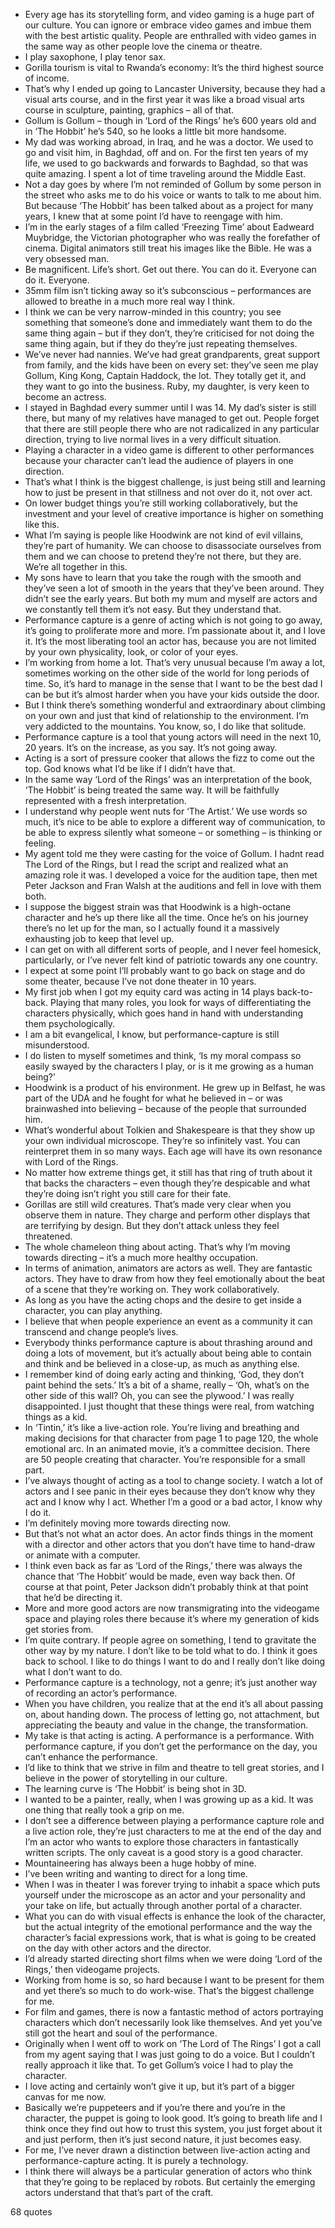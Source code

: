  - Every age has its storytelling form, and video gaming is a huge part of our culture. You can ignore or embrace video games and imbue them with the best artistic quality. People are enthralled with video games in the same way as other people love the cinema or theatre.
 - I play saxophone, I play tenor sax.
 - Gorilla tourism is vital to Rwanda’s economy: It’s the third highest source of income.
 - That’s why I ended up going to Lancaster University, because they had a visual arts course, and in the first year it was like a broad visual arts course in sculpture, painting, graphics – all of that.
 - Gollum is Gollum – though in ‘Lord of the Rings’ he’s 600 years old and in ‘The Hobbit’ he’s 540, so he looks a little bit more handsome.
 - My dad was working abroad, in Iraq, and he was a doctor. We used to go and visit him, in Baghdad, off and on. For the first ten years of my life, we used to go backwards and forwards to Baghdad, so that was quite amazing. I spent a lot of time traveling around the Middle East.
 - Not a day goes by where I’m not reminded of Gollum by some person in the street who asks me to do his voice or wants to talk to me about him. But because ‘The Hobbit’ has been talked about as a project for many years, I knew that at some point I’d have to reengage with him.
 - I’m in the early stages of a film called ‘Freezing Time’ about Eadweard Muybridge, the Victorian photographer who was really the forefather of cinema. Digital animators still treat his images like the Bible. He was a very obsessed man.
 - Be magnificent. Life’s short. Get out there. You can do it. Everyone can do it. Everyone.
 - 35mm film isn’t ticking away so it’s subconscious – performances are allowed to breathe in a much more real way I think.
 - I think we can be very narrow-minded in this country; you see something that someone’s done and immediately want them to do the same thing again – but if they don’t, they’re criticised for not doing the same thing again, but if they do they’re just repeating themselves.
 - We’ve never had nannies. We’ve had great grandparents, great support from family, and the kids have been on every set: they’ve seen me play Gollum, King Kong, Captain Haddock, the lot. They totally get it, and they want to go into the business. Ruby, my daughter, is very keen to become an actress.
 - I stayed in Baghdad every summer until I was 14. My dad’s sister is still there, but many of my relatives have managed to get out. People forget that there are still people there who are not radicalized in any particular direction, trying to live normal lives in a very difficult situation.
 - Playing a character in a video game is different to other performances because your character can’t lead the audience of players in one direction.
 - That’s what I think is the biggest challenge, is just being still and learning how to just be present in that stillness and not over do it, not over act.
 - On lower budget things you’re still working collaboratively, but the investment and your level of creative importance is higher on something like this.
 - What I’m saying is people like Hoodwink are not kind of evil villains, they’re part of humanity. We can choose to disassociate ourselves from them and we can choose to pretend they’re not there, but they are. We’re all together in this.
 - My sons have to learn that you take the rough with the smooth and they’ve seen a lot of smooth in the years that they’ve been around. They didn’t see the early years. But both my mum and myself are actors and we constantly tell them it’s not easy. But they understand that.
 - Performance capture is a genre of acting which is not going to go away, it’s going to proliferate more and more. I’m passionate about it, and I love it. It’s the most liberating tool an actor has, because you are not limited by your own physicality, look, or color of your eyes.
 - I’m working from home a lot. That’s very unusual because I’m away a lot, sometimes working on the other side of the world for long periods of time. So, it’s hard to manage in the sense that I want to be the best dad I can be but it’s almost harder when you have your kids outside the door.
 - But I think there’s something wonderful and extraordinary about climbing on your own and just that kind of relationship to the environment. I’m very addicted to the mountains. You know, so, I do like that solitude.
 - Performance capture is a tool that young actors will need in the next 10, 20 years. It’s on the increase, as you say. It’s not going away.
 - Acting is a sort of pressure cooker that allows the fizz to come out the top. God knows what I’d be like if I didn’t have that.
 - In the same way ‘Lord of the Rings’ was an interpretation of the book, ‘The Hobbit’ is being treated the same way. It will be faithfully represented with a fresh interpretation.
 - I understand why people went nuts for ‘The Artist.’ We use words so much, it’s nice to be able to explore a different way of communication, to be able to express silently what someone – or something – is thinking or feeling.
 - My agent told me they were casting for the voice of Gollum. I hadnt read The Lord of the Rings, but I read the script and realized what an amazing role it was. I developed a voice for the audition tape, then met Peter Jackson and Fran Walsh at the auditions and fell in love with them both.
 - I suppose the biggest strain was that Hoodwink is a high-octane character and he’s up there like all the time. Once he’s on his journey there’s no let up for the man, so I actually found it a massively exhausting job to keep that level up.
 - I can get on with all different sorts of people, and I never feel homesick, particularly, or I’ve never felt kind of patriotic towards any one country.
 - I expect at some point I’ll probably want to go back on stage and do some theater, because I’ve not done theater in 10 years.
 - My first job when I got my equity card was acting in 14 plays back-to-back. Playing that many roles, you look for ways of differentiating the characters physically, which goes hand in hand with understanding them psychologically.
 - I am a bit evangelical, I know, but performance-capture is still misunderstood.
 - I do listen to myself sometimes and think, ‘Is my moral compass so easily swayed by the characters I play, or is it me growing as a human being?’
 - Hoodwink is a product of his environment. He grew up in Belfast, he was part of the UDA and he fought for what he believed in – or was brainwashed into believing – because of the people that surrounded him.
 - What’s wonderful about Tolkien and Shakespeare is that they show up your own individual microscope. They’re so infinitely vast. You can reinterpret them in so many ways. Each age will have its own resonance with Lord of the Rings.
 - No matter how extreme things get, it still has that ring of truth about it that backs the characters – even though they’re despicable and what they’re doing isn’t right you still care for their fate.
 - Gorillas are still wild creatures. That’s made very clear when you observe them in nature. They charge and perform other displays that are terrifying by design. But they don’t attack unless they feel threatened.
 - The whole chameleon thing about acting. That’s why I’m moving towards directing – it’s a much more healthy occupation.
 - In terms of animation, animators are actors as well. They are fantastic actors. They have to draw from how they feel emotionally about the beat of a scene that they’re working on. They work collaboratively.
 - As long as you have the acting chops and the desire to get inside a character, you can play anything.
 - I believe that when people experience an event as a community it can transcend and change people’s lives.
 - Everybody thinks performance capture is about thrashing around and doing a lots of movement, but it’s actually about being able to contain and think and be believed in a close-up, as much as anything else.
 - I remember kind of doing early acting and thinking, ‘God, they don’t paint behind the sets.’ It’s a bit of a shame, really – ‘Oh, what’s on the other side of this wall? Oh, you can see the plywood.’ I was really disappointed. I just thought that these things were real, from watching things as a kid.
 - In ‘Tintin,’ it’s like a live-action role. You’re living and breathing and making decisions for that character from page 1 to page 120, the whole emotional arc. In an animated movie, it’s a committee decision. There are 50 people creating that character. You’re responsible for a small part.
 - I’ve always thought of acting as a tool to change society. I watch a lot of actors and I see panic in their eyes because they don’t know why they act and I know why I act. Whether I’m a good or a bad actor, I know why I do it.
 - I’m definitely moving more towards directing now.
 - But that’s not what an actor does. An actor finds things in the moment with a director and other actors that you don’t have time to hand-draw or animate with a computer.
 - I think even back as far as ‘Lord of the Rings,’ there was always the chance that ‘The Hobbit’ would be made, even way back then. Of course at that point, Peter Jackson didn’t probably think at that point that he’d be directing it.
 - More and more good actors are now transmigrating into the videogame space and playing roles there because it’s where my generation of kids get stories from.
 - I’m quite contrary. If people agree on something, I tend to gravitate the other way by my nature. I don’t like to be told what to do. I think it goes back to school. I like to do things I want to do and I really don’t like doing what I don’t want to do.
 - Performance capture is a technology, not a genre; it’s just another way of recording an actor’s performance.
 - When you have children, you realize that at the end it’s all about passing on, about handing down. The process of letting go, not attachment, but appreciating the beauty and value in the change, the transformation.
 - My take is that acting is acting. A performance is a performance. With performance capture, if you don’t get the performance on the day, you can’t enhance the performance.
 - I’d like to think that we strive in film and theatre to tell great stories, and I believe in the power of storytelling in our culture.
 - The learning curve is ‘The Hobbit’ is being shot in 3D.
 - I wanted to be a painter, really, when I was growing up as a kid. It was one thing that really took a grip on me.
 - I don’t see a difference between playing a performance capture role and a live action role, they’re just characters to me at the end of the day and I’m an actor who wants to explore those characters in fantastically written scripts. The only caveat is a good story is a good character.
 - Mountaineering has always been a huge hobby of mine.
 - I’ve been writing and wanting to direct for a long time.
 - When I was in theater I was forever trying to inhabit a space which puts yourself under the microscope as an actor and your personality and your take on life, but actually through another portal of a character.
 - What you can do with visual effects is enhance the look of the character, but the actual integrity of the emotional performance and the way the character’s facial expressions work, that is what is going to be created on the day with other actors and the director.
 - I’d already started directing short films when we were doing ‘Lord of the Rings,’ then videogame projects.
 - Working from home is so, so hard because I want to be present for them and yet there’s so much to do work-wise. That’s the biggest challenge for me.
 - For film and games, there is now a fantastic method of actors portraying characters which don’t necessarily look like themselves. And yet you’ve still got the heart and soul of the performance.
 - Originally when I went off to work on ‘The Lord of The Rings’ I got a call from my agent saying that I was just going to do a voice. But I couldn’t really approach it like that. To get Gollum’s voice I had to play the character.
 - I love acting and certainly won’t give it up, but it’s part of a bigger canvas for me now.
 - Basically we’re puppeteers and if you’re there and you’re in the character, the puppet is going to look good. It’s going to breath life and I think once they find out how to trust this system, you just forget about it and just perform, then it’s just second nature, it just becomes easy.
 - For me, I’ve never drawn a distinction between live-action acting and performance-capture acting. It is purely a technology.
 - I think there will always be a particular generation of actors who think that they’re going to be replaced by robots. But certainly the emerging actors understand that that’s part of the craft.

68 quotes